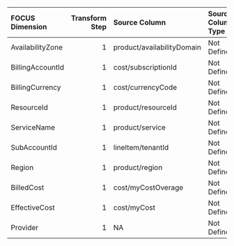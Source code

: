 | FOCUS Dimension   |   Transform Step | Source Column              | Source Column Type   | Transform Type      | Filters/Process/Etc.   |
|:------------------|-----------------:|:---------------------------|:---------------------|:--------------------|:-----------------------|
| AvailabilityZone  |                1 | product/availabilityDomain | Not Defined          | RENAME_COLUMN       |                        |
| BillingAccountId  |                1 | cost/subscriptionId        | Not Defined          | RENAME_COLUMN       |                        |
| BillingCurrency   |                1 | cost/currencyCode          | Not Defined          | RENAME_COLUMN       |                        |
| ResourceId        |                1 | product/resourceId         | Not Defined          | RENAME_COLUMN       |                        |
| ServiceName       |                1 | product/service            | Not Defined          | RENAME_COLUMN       |                        |
| SubAccountId      |                1 | lineItem/tenantId          | Not Defined          | RENAME_COLUMN       |                        |
| Region            |                1 | product/region             | Not Defined          | RENAME_COLUMN       |                        |
| BilledCost        |                1 | cost/myCostOverage         | Not Defined          | RENAME_COLUMN       |                        |
| EffectiveCost     |                1 | cost/myCost                | Not Defined          | RENAME_COLUMN       |                        |
| Provider          |                1 | NA                         | Not Defined          | ASSIGN_STATIC_VALUE | static_value: Oracle   |